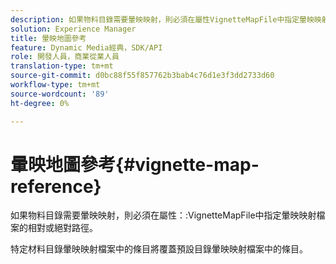 ```yaml
---
description: 如果物料目錄需要暈映映射，則必須在屬性VignetteMapFile中指定暈映映射檔案的相對或絕對路徑。
solution: Experience Manager
title: 暈映地圖參考
feature: Dynamic Media經典，SDK/API
role: 開發人員，商業從業人員
translation-type: tm+mt
source-git-commit: d0bc88f55f857762b3bab4c76d1e3f3dd2733d60
workflow-type: tm+mt
source-wordcount: '89'
ht-degree: 0%

---
```



# 暈映地圖參考{#vignette-map-reference}

如果物料目錄需要暈映映射，則必須在屬性：:VignetteMapFile中指定暈映映射檔案的相對或絕對路徑。

特定材料目錄暈映映射檔案中的條目將覆蓋預設目錄暈映映射檔案中的條目。
